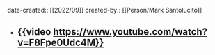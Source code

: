 date-created:: [[2022/09]]
created-by:: [[Person/Mark Santolucito]]

- {{video https://www.youtube.com/watch?v=F8Fpe0Udc4M}}
	-